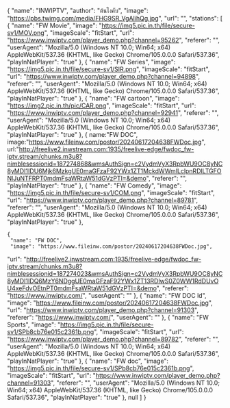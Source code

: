{
  "name": "INWIPTV",
  "author": "ต้นไงคับ",
  "image": "https://pbs.twimg.com/media/FHG9SR_VgAIihQg.jpg",
  "url": "",
  "stations": [
    {
      "name": "FW Movie",
      "image": "https://img5.pic.in.th/file/secure-sv1/MOV.png",
      "imageScale": "fitStart",
      "url": "https://www.inwiptv.com/player_demo.php?channel=95262",
      "referer": "",
      "userAgent": "Mozilla/5.0 (Windows NT 10.0; Win64; x64) AppleWebKit/537.36 (KHTML, like Gecko) Chrome/105.0.0.0 Safari/537.36",
      "playInNatPlayer": "true"
    },
    {
      "name": "FW Series",
      "image": "https://img5.pic.in.th/file/secure-sv1/SIR.png",
      "imageScale": "fitStart",
      "url": "https://www.inwiptv.com/player_demo.php?channel=94898",
      "referer": "",
      "userAgent": "Mozilla/5.0 (Windows NT 10.0; Win64; x64) AppleWebKit/537.36 (KHTML, like Gecko) Chrome/105.0.0.0 Safari/537.36",
      "playInNatPlayer": "true"
    },
    {
      "name": "FW cartoon",
      "image": "https://img2.pic.in.th/pic/CAR.png",
      "imageScale": "fitStart",
      "url": "https://www.inwiptv.com/player_demo.php?channel=92941",
      "referer": "",
      "userAgent": "Mozilla/5.0 (Windows NT 10.0; Win64; x64) AppleWebKit/537.36 (KHTML, like Gecko) Chrome/105.0.0.0 Safari/537.36",
      "playInNatPlayer": "true"
    },
    {
name:"FW DOC",
image:"https://www.fileinw.com/postor/20240617204638FWDoc.jpg",
url:"http://freelive2.inwstream.com:1935/freelive-edge/fwdoc_fw-iptv.stream/chunks.m3u8?nimblesessionid=187274868&wmsAuthSign=c2VydmVyX3RpbWU9OC8yNC8yMDI1IDU6Mjk6MzkgUE0maGFzaF92YWx1ZT1MckdWWmlLclpnRDlLTGFONlJuNTFRPT0mdmFsaWRtaW51dGVzPTI=&demo",
"referer": "",
"playInNatPlayer": "true"
},
    {
      "name": "FW Comedy",
      "image": "https://img5.pic.in.th/file/secure-sv1/COM.png",
      "imageScale": "fitStart",
      "url": "https://www.inwiptv.com/player_demo.php?channel=89781",
      "referer": "",
      "userAgent": "Mozilla/5.0 (Windows NT 10.0; Win64; x64) AppleWebKit/537.36 (KHTML, like Gecko) Chrome/105.0.0.0 Safari/537.36",
      "playInNatPlayer": "true"
    },

    {
     "name": "FW DOC",
     "image": "https://www.fileinw.com/postor/20240617204638FWDoc.jpg",
"url": "http://freelive2.inwstream.com:1935/freelive-edge/fwdoc_fw-iptv.stream/chunks.m3u8?nimblesessionid=187274023&wmsAuthSign=c2VydmVyX3RpbWU9OC8yNC8yMDI1IDQ6MzY6NDggUE0maGFzaF92YWx1ZT13RDlwS0Z0WW1RdDUvOU4xeFdvOEtnPT0mdmFsaWRtaW51dGVzPTI=&demo",
"referer": "https://www.inwiptv.com/",
"userAgent": ""
    },
       {
 "name": "FW DOC ld",
"image": "https://www.fileinw.com/postor/20240617204638FWDoc.jpg",
 "url": "https://www.inwiptv.com/player_demo.php?channel=91303",
"referer": "https://www.inwiptv.com/",
"userAgent": ""
    },
    {
      "name": "FW Sports",
      "image": "https://img5.pic.in.th/file/secure-sv1/SPb8cb76e015c2361b.png",
      "imageScale": "fitStart",
      "url": "https://www.inwiptv.com/player_demo.php?channel=89782",
      "referer": "",
      "userAgent": "Mozilla/5.0 (Windows NT 10.0; Win64; x64) AppleWebKit/537.36 (KHTML, like Gecko) Chrome/105.0.0.0 Safari/537.36",
      "playInNatPlayer": "true"
    },
    {
      "name": "FW doc",
      "image": "https://img5.pic.in.th/file/secure-sv1/SPb8cb76e015c2361b.png",
      "imageScale": "fitStart",
      "url": "https://www.inwiptv.com/player_demo.php?channel=91303",
      "referer": "",
      "userAgent": "Mozilla/5.0 (Windows NT 10.0; Win64; x64) AppleWebKit/537.36 (KHTML, like Gecko) Chrome/105.0.0.0 Safari/537.36",
      "playInNatPlayer": "true"
    },
    null
  ]
}